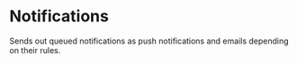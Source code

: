 # Notifications

Sends out queued notifications as push notifications and emails depending on their rules.